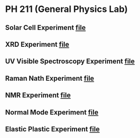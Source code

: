 # PH 211 (General Physics Lab)

## Solar Cell Experiment [file](SOL/SOL.ipynb)

## XRD Experiment [file](XRD/XRD.ipynb)

## UV Visible Spectroscopy Experiment [file](UV/UV.ipynb)

## Raman Nath Experiment [file](RN/RN.ipynb)

## NMR Experiment [file](NMR/NMR.ipynb)

## Normal Mode Experiment [file](NORM/NORM.ipynb)

## Elastic Plastic Experiment [file](ELPL/ELPL.ipynb)

